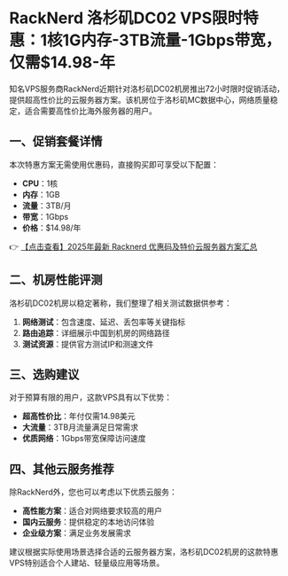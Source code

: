 # RackNerd 洛杉矶DC02 VPS限时特惠：1核1G内存-3TB流量-1Gbps带宽，仅需$14.98-年

知名VPS服务商RackNerd近期针对洛杉矶DC02机房推出72小时限时促销活动，提供超高性价比的云服务器方案。该机房位于洛杉矶MC数据中心，网络质量稳定，适合需要高性价比海外服务器的用户。

## 一、促销套餐详情

本次特惠方案无需使用优惠码，直接购买即可享受以下配置：

- **CPU**：1核
- **内存**：1GB
- **流量**：3TB/月
- **带宽**：1Gbps
- **价格**：$14.98/年

👉 [【点击查看】2025年最新 Racknerd 优惠码及特价云服务器方案汇总](https://bit.ly/Rack_Nerd)

## 二、机房性能评测

洛杉矶DC02机房以稳定著称，我们整理了相关测试数据供参考：

1. **网络测试**：包含速度、延迟、丢包率等关键指标
2. **路由追踪**：详细展示中国到机房的网络路径
3. **测试资源**：提供官方测试IP和测速文件

## 三、选购建议

对于预算有限的用户，这款VPS具有以下优势：

- **超高性价比**：年付仅需14.98美元
- **大流量**：3TB月流量满足日常需求
- **优质网络**：1Gbps带宽保障访问速度

## 四、其他云服务推荐

除RackNerd外，您也可以考虑以下优质云服务：

- **高性能方案**：适合对网络要求较高的用户
- **国内云服务**：提供稳定的本地访问体验
- **企业级方案**：满足业务发展需求

建议根据实际使用场景选择合适的云服务器方案，洛杉矶DC02机房的这款特惠VPS特别适合个人建站、轻量级应用等场景。